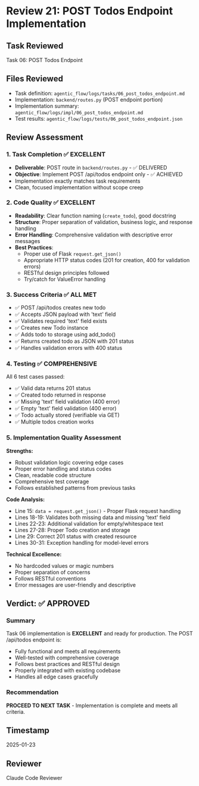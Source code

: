 # Review 21: POST Todos Endpoint Implementation

## Task Reviewed
Task 06: POST Todos Endpoint

## Files Reviewed
- Task definition: `agentic_flow/logs/tasks/06_post_todos_endpoint.md`
- Implementation: `backend/routes.py` (POST endpoint portion)
- Implementation summary: `agentic_flow/logs/impl/06_post_todos_endpoint.md`
- Test results: `agentic_flow/logs/tests/06_post_todos_endpoint.json`

## Review Assessment

### 1. Task Completion ✅ EXCELLENT
- **Deliverable**: POST route in `backend/routes.py` - ✅ DELIVERED
- **Objective**: Implement POST /api/todos endpoint only - ✅ ACHIEVED
- Implementation exactly matches task requirements
- Clean, focused implementation without scope creep

### 2. Code Quality ✅ EXCELLENT
- **Readability**: Clear function naming (`create_todo`), good docstring
- **Structure**: Proper separation of validation, business logic, and response handling
- **Error Handling**: Comprehensive validation with descriptive error messages
- **Best Practices**: 
  - Proper use of Flask `request.get_json()`
  - Appropriate HTTP status codes (201 for creation, 400 for validation errors)
  - RESTful design principles followed
  - Try/catch for ValueError handling

### 3. Success Criteria ✅ ALL MET
- ✅ POST /api/todos creates new todo
- ✅ Accepts JSON payload with 'text' field
- ✅ Validates required 'text' field exists
- ✅ Creates new Todo instance
- ✅ Adds todo to storage using add_todo()
- ✅ Returns created todo as JSON with 201 status
- ✅ Handles validation errors with 400 status

### 4. Testing ✅ COMPREHENSIVE
All 6 test cases passed:
- ✅ Valid data returns 201 status
- ✅ Created todo returned in response
- ✅ Missing 'text' field validation (400 error)
- ✅ Empty 'text' field validation (400 error)
- ✅ Todo actually stored (verifiable via GET)
- ✅ Multiple todos creation works

### 5. Implementation Quality Assessment

**Strengths:**
- Robust validation logic covering edge cases
- Proper error handling and status codes
- Clean, readable code structure
- Comprehensive test coverage
- Follows established patterns from previous tasks

**Code Analysis:**
- Line 15: `data = request.get_json()` - Proper Flask request handling
- Lines 18-19: Validates both missing data and missing 'text' field
- Lines 22-23: Additional validation for empty/whitespace text
- Lines 27-28: Proper Todo creation and storage
- Line 29: Correct 201 status with created resource
- Lines 30-31: Exception handling for model-level errors

**Technical Excellence:**
- No hardcoded values or magic numbers
- Proper separation of concerns
- Follows RESTful conventions
- Error messages are user-friendly and descriptive

## Verdict: ✅ APPROVED

### Summary
Task 06 implementation is **EXCELLENT** and ready for production. The POST /api/todos endpoint is:
- Fully functional and meets all requirements
- Well-tested with comprehensive coverage
- Follows best practices and RESTful design
- Properly integrated with existing codebase
- Handles all edge cases gracefully

### Recommendation
**PROCEED TO NEXT TASK** - Implementation is complete and meets all criteria.

## Timestamp
2025-01-23

## Reviewer
Claude Code Reviewer